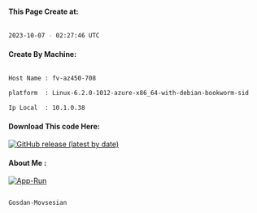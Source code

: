 
   
#### This Page Create at:

```bash

2023-10-07 - 02:27:46 UTC

```

#### Create By Machine:

```bash

Host Name : fv-az450-708

platform  : Linux-6.2.0-1012-azure-x86_64-with-debian-bookworm-sid

Ip Local  : 10.1.0.38

```
#### Download This code Here:

[![GitHub release (latest by date)](https://img.shields.io/github/v/release/Gosdan-Movsesian/Gosdan?style=for-the-badge&label=Download)](https://github.com/Gosdan-Movsesian/Gosdan/releases) 

</p> 

#### About Me :

[![App-Run](https://github.com/Gosdan-Movsesian/Gosdan/actions/workflows/App-Run.yml/badge.svg)](https://github.com/Gosdan-Movsesian/Gosdan/actions/workflows/App-Run.yml)

```bash

Gosdan-Movsesian

```

